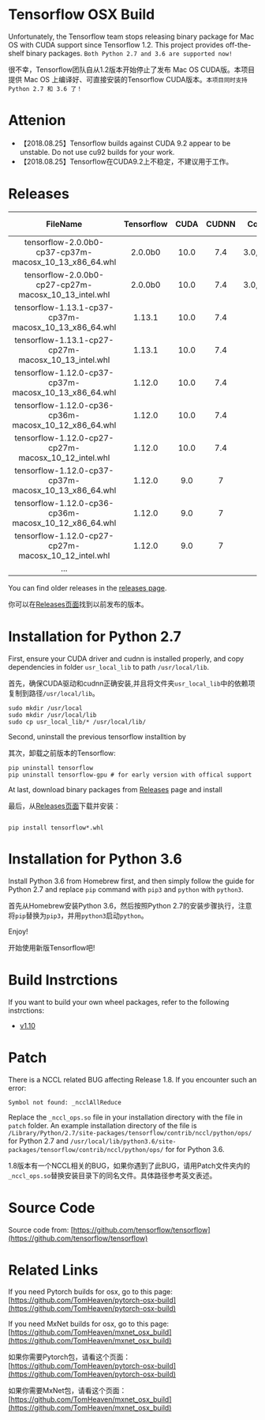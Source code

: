 # Tensorflow OSX Build

Unfortunately, the Tensorflow team stops releasing binary package for Mac OS with CUDA support since Tensorflow 1.2. This project provides off-the-shelf binary packages. ``Both Python 2.7 and 3.6 are supported now!``

很不幸，Tensorflow团队自从1.2版本开始停止了发布 Mac OS CUDA版。本项目提供 Mac OS 上编译好、可直接安装的Tensorflow CUDA版本。``本项目同时支持Python 2.7 和 3.6 了！``

# Attenion
+ 【2018.08.25】Tensorflow builds against CUDA 9.2 appear to be unstable. Do not use cu92 builds for your work. 
+ 【2018.08.25】Tensorflow在CUDA9.2上不稳定，不建议用于工作。


# Releases

| FileName | Tensorflow  | CUDA | CUDNN | Compute Capability | Compilation Time |
|:--:|:--:|:--:|:--:|:--:|:--:|
| tensorflow-2.0.0b0-cp37-cp37m-macosx\_10\_13\_x86_64.whl | 2.0.0b0 | 10.0 | 7.4 | 3.0,3.5,5.0,5.2,6.1,7.0 | 2019-06-13 |
| tensorflow-2.0.0b0-cp27-cp27m-macosx\_10\_13\_intel.whl | 2.0.0b0 | 10.0 | 7.4 | 3.0,3.5,5.0,5.2,6.1,7.0 | 2019-06-13 |
| tensorflow-1.13.1-cp37-cp37m-macosx\_10\_13\_x86_64.whl | 1.13.1 | 10.0 | 7.4 | 3.5,5.2,6.1,7.0 | 2019-03-26 |
| tensorflow-1.13.1-cp27-cp27m-macosx\_10\_13\_intel.whl | 1.13.1 | 10.0 | 7.4 | 3.5,5.2,6.1,7.0 | 2019-03-26 |
| tensorflow-1.12.0-cp37-cp37m-macosx\_10\_13\_x86_64.whl | 1.12.0 | 10.0 | 7.4 | 3.0,3.5,5.2,6.1 | 2018-12-30 |
| tensorflow-1.12.0-cp36-cp36m-macosx\_10\_12\_x86_64.whl | 1.12.0 | 10.0 | 7.4 | 3.0,3.5,5.2,6.1 | 2018-12-30 |
| tensorflow-1.12.0-cp27-cp27m-macosx\_10\_12\_intel.whl | 1.12.0 | 10.0 | 7.4 | 3.0,3.5,5.2,6.1 | 2018-12-30 |
| tensorflow-1.12.0-cp37-cp37m-macosx\_10\_13\_x86_64.whl | 1.12.0 | 9.0 | 7 | 3.0,3.5,5.2,6.1 | 2018-12-14 |
| tensorflow-1.12.0-cp36-cp36m-macosx\_10\_12\_x86_64.whl | 1.12.0 | 9.0 | 7 | 3.0,3.5,5.2,6.1 | 2018-12-14 |
| tensorflow-1.12.0-cp27-cp27m-macosx\_10\_12\_intel.whl | 1.12.0 | 9.0 | 7 | 3.0,3.5,5.2,6.1 | 2018-12-14 |
| ... |


You can find older releases in the [releases page](https://github.com/TomHeaven/tensorflow-osx-build/releases).

你可以在[Releases页面](https://github.com/TomHeaven/tensorflow-osx-build/releases)找到以前发布的版本。


# Installation for Python 2.7

First, ensure your CUDA driver and cudnn is installed properly, and copy dependencies in folder `usr_local_lib` to path `/usr/local/lib`.

首先，确保CUDA驱动和cudnn正确安装,并且将文件夹`usr_local_lib`中的依赖项复制到路径`/usr/local/lib`。

```
sudo mkdir /usr/local
sudo mkdir /usr/local/lib
sudo cp usr_local_lib/* /usr/local/lib/
```

Second, uninstall the previous tensorflow installtion by

其次，卸载之前版本的Tensorflow:

```
pip uninstall tensorflow
pip uninstall tensorflow-gpu # for early version with offical support
```

At last, download binary packages from [Releases](https://github.com/TomHeaven/tensorflow-osx-build/releases) page and install

最后，从[Releases页面](https://github.com/TomHeaven/tensorflow-osx-build/releases)下载并安装：

```

pip install tensorflow*.whl
```

# Installation for Python 3.6

Install Python 3.6 from Homebrew first, and then simply follow the guide for Python 2.7 and replace `pip` command with `pip3` and `python` with `python3`.

首先从Homebrew安装Python 3.6，然后按照Python 2.7的安装步骤执行，注意将`pip`替换为`pip3`，并用`python3`启动`python`。



Enjoy!

开始使用新版Tensorflow吧!

# Build Instrctions
If you want to build your own wheel packages, refer to the following instrctions:

+ [v1.10](https://github.com/TomHeaven/tensorflow-osx-build/blob/master/build_instructions_1.10.md)

# Patch
There is a NCCL related BUG affecting Release 1.8. If you encounter such an error:

```
Symbol not found: _ncclAllReduce
```

Replace the `_nccl_ops.so` file in your installation directory with the file in `patch` folder. An example installation directory of the file is `/Library/Python/2.7/site-packages/tensorflow/contrib/nccl/python/ops/` for Python 2.7  and `/usr/local/lib/python3.6/site-packages/tensorflow/contrib/nccl/python/ops/` for for Python 3.6.


1.8版本有一个NCCL相关的BUG，如果你遇到了此BUG，请用Patch文件夹内的`_nccl_ops.so`替换安装目录下的同名文件。具体路径参考英文表述。


# Source Code

Source code from: [https://github.com/tensorflow/tensorflow](https://github.com/tensorflow/tensorflow)

# Related Links

If you need Pytorch builds for osx, go to this page: [https://github.com/TomHeaven/pytorch-osx-build](https://github.com/TomHeaven/pytorch-osx-build)

If you need MxNet builds for osx, go to this page: [https://github.com/TomHeaven/mxnet_osx_build](https://github.com/TomHeaven/mxnet_osx_build)

如果你需要Pytorch包，请看这个页面：[https://github.com/TomHeaven/pytorch-osx-build](https://github.com/TomHeaven/pytorch-osx-build)

如果你需要MxNet包，请看这个页面：[https://github.com/TomHeaven/mxnet_osx_build](https://github.com/TomHeaven/mxnet_osx_build)